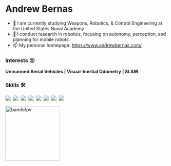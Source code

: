 

# Andrew Bernas

- 🔭 I am currently studying Weapons, Robotics, & Control Engineering at the United States Naval Academy
- 🌱 I conduct research in robotics, focusing on autonomy, perception, and planning for mobile robots.
- 📫 My personal homepage: https://www.andrewbernas.com/

### Interests 😮

**Unmanned Aerial Vehicles | Visual-Inertial Odometry | SLAM**
  
### Skills 🛠
<p>
  <img src="https://img.shields.io/badge/ROS-22314E?logo=ROS&logoColor=white"/></a>&nbsp 
  <img src="https://img.shields.io/badge/Python-3766AB?logo=Python&logoColor=white"/></a>&nbsp 
  <img src="https://img.shields.io/badge/MATLAB-FF452F?logo=Mathworks&logoColor=white"/></a>&nbsp 
  <img src="https://img.shields.io/badge/HTML-E34F26?logo=HTML5&logoColor=white"/></a>&nbsp 
  <img src="https://img.shields.io/badge/JavaScript-F7DF1E?logo=javascript&logoColor=black"/></a>&nbsp 
  <img src="https://img.shields.io/badge/Bash-4EAA25?logo=gnubash&logoColor=fff"/></a>&nbsp 
  <img src="https://img.shields.io/badge/C++-00599C?logo=C%2B%2B&logoColor=white"/></a>&nbsp 
  <img src="https://img.shields.io/badge/Markdown-000000?logo=Markdown&logoColor=white"/></a>&nbsp 
</p>

<img style="height: 170px; width: auto;" align="center" src="https://github-readme-stats.vercel.app/api/top-langs?username=bandofpv&show_icons=true&locale=en&layout=compact" alt="bandofpv" />
